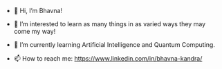 - 👋 Hi, I’m Bhavna!
- 👀 I’m interested to learn as many things in as varied ways they may come my way! 
- 🌱 I’m currently learning Artificial Intelligence and Quantum Computing.

- 📫 How to reach me: https://www.linkedin.com/in/bhavna-kandra/

<!---
bittyowlett/bittyowlett is a ✨ special ✨ repository because its `README.md` (this file) appears on your GitHub profile.
You can click the Preview link to take a look at your changes.
--->
